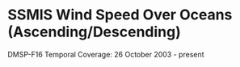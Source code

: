 # SSMIS Wind Speed Over Oceans (Ascending/Descending)
DMSP-F16 Temporal Coverage: 26 October 2003 - present
